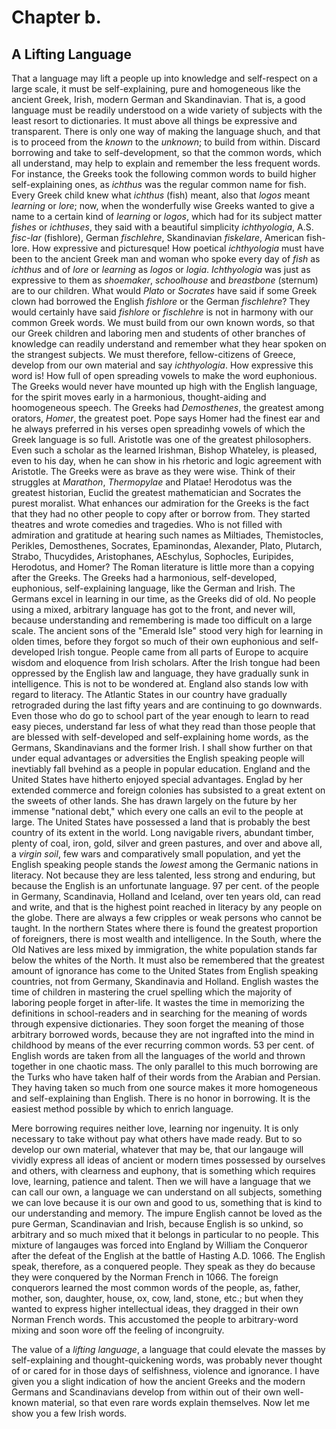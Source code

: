 # Chapter b.

## A Lifting Language

That a language may lift a people up into knowledge and self-respect on a large scale, it must be self-explaining, pure and homogeneous like the ancient Greek, Irish, modern German and Skandinavian. That is, a good language must be readily understood on a wide variety of subjects with the least resort to dictionaries. It must above all things be expressive and transparent. There is only one way of making the language shuch, and that is to proceed from the *known* to the *unknown*; to build from within. Discard borrowing and take to self-development, so that the common words, which all understand, may help to explain and remember the less frequent words. For instance, the Greeks took the following common words to build higher self-explaining ones, as *ichthus* was the regular common name for fish. Every Greek child knew what *ichthus* (fish) meant, also that *logos* meant *learning* or *lore*; now, when the wonderfully wise Greeks wanted to give a name to a certain kind of *learning* or *logos*, which had for its subject matter *fishes* or *ichthuses*, they said with a beautiful simplicity *ichthyologia*, A.S. *fisc-lar* (fishlore), German *fischlehre*, Skandinavian *fiskelare*, American fish-lore. How expressive and picturesque! How poetical *ichthyologia* must have been to the ancient Greek man and woman who spoke every day of *fish* as *ichthus* and of *lore* or *learning* as *logos* or *logia*. *Ichthyologia* was just as expressive to them as *shoemaker*, *schoolhouse* and *breastbone* (sternum) are to our children. What would *Plato* or *Socrates* have said if some Greek clown had borrowed the English *fishlore* or the German *fischlehre*? They would certainly have said *fishlore* or *fischlehre* is not in harmony with our common Greek words. We must build from our own known words, so that our Greek children and laboring men and students of other branches of knowledge can readily understand and remember what they hear spoken on the strangest subjects. We must therefore, fellow-citizens of Greece, develop from our own material and say *ichthyologia*. How expressive this word is! How full of open spreading vowels to make the word euphonious. The Greeks would never have mounted up high with the English language, for the spirit moves early in a harmonious, thought-aiding and hoomogeneous speech. The Greeks had *Demosthenes*, the greatest among orators, *Homer*, the greatest poet. Pope says Homer had the finest ear and he always preferred in his verses open spreadinhg vowels of which the Greek language is so full. Aristotle was one of the greatest philosophers. Even such a scholar as the learned Irishman, Bishop Whateley, is pleased, even to his day, when he can show in his rhetoric and logic agreement with Aristotle. The Greeks were as brave as they were wise. Think of their struggles at *Marathon*, *Thermopylae* and Platae! Herodotus was the greatest historian, Euclid the greatest mathematician and Socrates the purest moralist. What enhances our admiration for the Greeks is the fact that they had no other people to copy after or borrow from. They started theatres and wrote comedies and tragedies. Who is not filled with admiration and gratitude at hearing such names as Miltiades, Themistocles, Perikles, Demosthenes, Socrates, Epaminondas, Alexander, Plato, Plutarch, Strabo, Thucydides, Aristophanes, AEschylus, Sophocles, Euripides, Herodotus, and Homer? The Roman literature is little more than a copying after the Greeks. The Greeks had a harmonious, self-developed, euphonious, self-explaining language, like the German and Irish. The Germans excel in learning in our time, as the Greeks did of old. No people using a mixed, arbitrary language has got to the front, and never will, because understanding and remembering is made too difficult on a large scale. The ancient sons of the "Emerald Isle" stood very high for learning in olden times, before they forgot so much of their own euphonious and self-developed Irish tongue. People came from all parts of Europe to acquire wisdom and eloquence from Irish scholars. After the Irish tongue had been oppressed by the English law and language, they have gradually sunk in intelligence. This is not to be wondered at. England also stands low with regard to literacy. The Atlantic States in our country have gradually retrograded during the last fifty years and are continuing to go downwards. Even those who do go to school part of the year enough to learn to read easy pieces, understand far less of what they read than those people that are blessed with self-developed and self-explaining home words, as the Germans, Skandinavians and the former Irish. I shall show further on that under equal advantages or adversities the English speaking people will inevtiably fall bvehind as a people in popular education. England and the United States have hitherto enjoyed special advantages. Englad by her extended commerce and foreign colonies has subsisted to a great extent on the sweets of other lands. She has drawn largely on the future by her immense "national debt," which every one calls an evil to the people at large. The United States have possessed a land that is probably the best country of its extent in the world. Long navigable rivers, abundant timber, plenty of coal, iron, gold, silver and green pastures, and over and above all, a *virgin soil*, few wars and comparatively small population, and yet the English speaking people stands the *lowest* among the Germanic nations in literacy. Not because they are less talented, less strong and enduring, but because the English is an unfortunate language. 97 per cent. of the people in Germany, Scandinavia, Holland and Iceland, over ten years old, can read and write, and that is the highest point reached in literacy by any people on the globe. There are always a few cripples or weak persons who cannot be taught. In the northern States where there is found the greatest proportion of foreigners, there is most wealth and intelligence. In the South, where the Old Natives are less mixed by immigration, the white population stands far below the whites of the North. It must also be remembered that the greatest amount of ignorance has come to the United States from English speaking countries, not from Germany, Skandinavia and Holland. English wastes the time of children in mastering the cruel spelling which the majority of laboring people forget in after-life. It wastes the time in memorizing the definitions in school-readers and in searching for the meaning of words through expensive dictionaries. They soon forget the meaning of those arbitrary borrowed words, because they are not ingrafted into the mind in childhood by means of the ever recurring common words. 53 per cent. of English words are taken from all the languages of the world and thrown together in one chaotic mass. The only parallel to this much borrowing are the Turks who have taken half of their words from the Arabian and Persian. They having taken so much from one source makes it more homogeneous and self-explaining than English. There is no honor in borrowing. It is the easiest method possible by which to enrich language.

Mere borrowing requires neither love, learning nor ingenuity. It is only necessary to take without pay what others have made ready. But to so develop our own material, whatever that may be, that our langauge will vividly express all ideas of ancient or modern times possessed by ourselves and others, with clearness and euphony, that is something which requires love, learning, patience and talent. Then we will have a language that we can call our own, a language we can understand on all subjects, something we can love because it is our own and good to us, something that is kind to our understanding and memory. The impure English cannot be loved as the pure German, Scandinavian and Irish, because English is so unkind, so arbitrary and so much mixed that it belongs in particular to no people. This mixture of langauges was forced into England by William the Conqueror after the defeat of the English at the battle of Hasting A.D. 1066. The English speak, therefore, as a conquered people. They speak as they do because they were conquered by the Norman French in 1066. The foreign conquerors learned the most common words of the people, as, father, mother, son, daughter, house, ox, cow, land, stone, etc.; but when they wanted to express higher intellectual ideas, they dragged in their own Norman French words. This accustomed the people to arbitrary-word mixing and soon wore off the feeling of incongruity.

The value of a *lifting language*, a language that could elevate the masses by self-explaining and thought-quickening words, was probably never thought of or cared for in those days of selfishness, violence and ignorance. I have given you a slight indication of how the ancient Greeks and the modern Germans and Scandinavians develop from within out of their own well-known material, so that even rare words explain themselves. Now let me show you a few Irish words.
